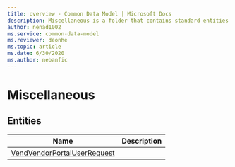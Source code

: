 ```yaml
---
title: overview - Common Data Model | Microsoft Docs
description: Miscellaneous is a folder that contains standard entities related to the Common Data Model.
author: nenad1002
ms.service: common-data-model
ms.reviewer: deonhe
ms.topic: article
ms.date: 6/30/2020
ms.author: nebanfic
---
```


# Miscellaneous


## Entities

|Name|Description|
|---|---|
|[VendVendorPortalUserRequest](VendVendorPortalUserRequest.md)||
